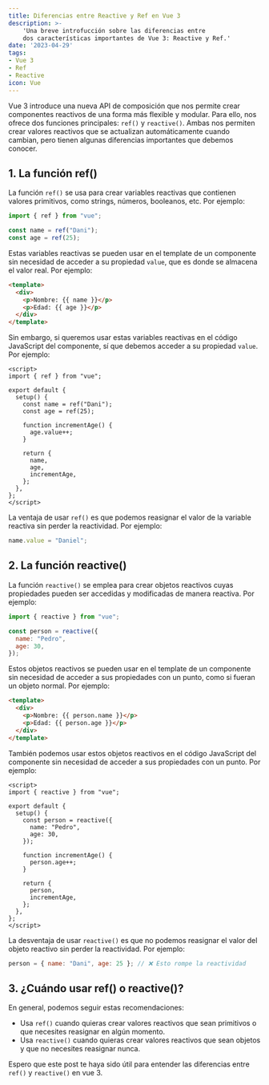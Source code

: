 ```yaml
---
title: Diferencias entre Reactive y Ref en Vue 3
description: >-
    'Una breve introfucción sobre las diferencias entre
    dos características importantes de Vue 3: Reactive y Ref.'
date: '2023-04-29'
tags: 
- Vue 3
- Ref
- Reactive
icon: Vue
---
```


Vue 3 introduce una nueva API de composición que nos permite crear componentes reactivos de una forma más flexible y modular. Para ello, nos ofrece dos funciones principales: `ref()` y `reactive()`. Ambas nos permiten crear valores reactivos que se actualizan automáticamente cuando cambian, pero tienen algunas diferencias importantes que debemos conocer.

## 1. La función ref()

La función `ref()` se usa para crear variables reactivas que contienen valores primitivos, como strings, números, booleanos, etc. Por ejemplo:

```js
import { ref } from "vue";

const name = ref("Dani");
const age = ref(25);
```

Estas variables reactivas se pueden usar en el template de un componente sin necesidad de acceder a su propiedad `value`, que es donde se almacena el valor real. Por ejemplo:

```html
<template>
  <div>
    <p>Nombre: {{ name }}</p>
    <p>Edad: {{ age }}</p>
  </div>
</template>
```

Sin embargo, si queremos usar estas variables reactivas en el código JavaScript del componente, sí que debemos acceder a su propiedad `value`. Por ejemplo:

```vue
<script>
import { ref } from "vue";

export default {
  setup() {
    const name = ref("Dani");
    const age = ref(25);

    function incrementAge() {
      age.value++;
    }

    return {
      name,
      age,
      incrementAge,
    };
  },
};
</script>
```

La ventaja de usar `ref()` es que podemos reasignar el valor de la variable reactiva sin perder la reactividad. Por ejemplo:

```js
name.value = "Daniel";
```

## 2. La función reactive()

La función `reactive()` se emplea para crear objetos reactivos cuyas propiedades pueden ser accedidas y modificadas de manera reactiva. Por ejemplo:

```js
import { reactive } from "vue";

const person = reactive({
  name: "Pedro",
  age: 30,
});
```

Estos objetos reactivos se pueden usar en el template de un componente sin necesidad de acceder a sus propiedades con un punto, como si fueran un objeto normal. Por ejemplo:

```html
<template>
  <div>
    <p>Nombre: {{ person.name }}</p>
    <p>Edad: {{ person.age }}</p>
  </div>
</template>
```

También podemos usar estos objetos reactivos en el código JavaScript del componente sin necesidad de acceder a sus propiedades con un punto. Por ejemplo:

```vue
<script>
import { reactive } from "vue";

export default {
  setup() {
    const person = reactive({
      name: "Pedro",
      age: 30,
    });

    function incrementAge() {
      person.age++;
    }

    return {
      person,
      incrementAge,
    };
  },
};
</script>
```

La desventaja de usar `reactive()` es que no podemos reasignar el valor del objeto reactivo sin perder la reactividad. Por ejemplo:

```js
person = { name: "Dani", age: 25 }; // ❌ Esto rompe la reactividad
```

## 3. ¿Cuándo usar ref() o reactive()?

En general, podemos seguir estas recomendaciones:

- Usa `ref()` cuando quieras crear valores reactivos que sean primitivos o que necesites reasignar en algún momento.
- Usa `reactive()` cuando quieras crear valores reactivos que sean objetos y que no necesites reasignar nunca.

Espero que este post te haya sido útil para entender las diferencias entre `ref()` y `reactive()` en vue 3.